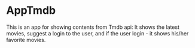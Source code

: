 # AppTmdb
This is an app for showing contents from Tmdb api:
It shows the latest movies, suggest a login to the user, and if the user login - it shows his/her favorite movies.
